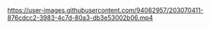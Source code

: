 


https://user-images.githubusercontent.com/94062957/203070411-876cdcc2-3983-4c7d-80a3-db3e53002b06.mp4

